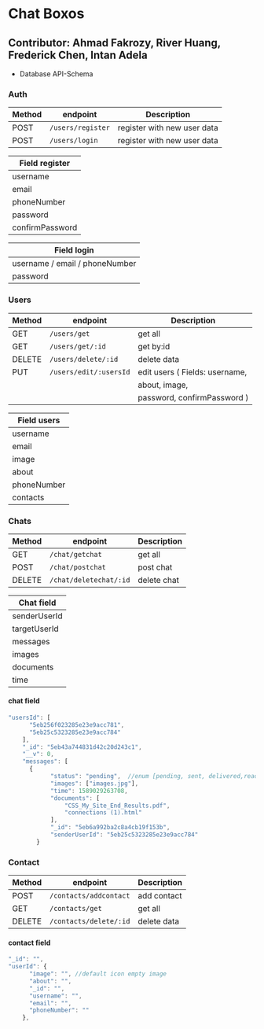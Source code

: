 # Chat Boxos

## Contributor: Ahmad Fakrozy, River Huang, Frederick Chen, Intan Adela

- Database API-Schema

### Auth

| Method | endpoint          | Description                 |
| ------ | ----------------- | --------------------------- |
| POST   | `/users/register` | register with new user data |
| POST   | `/users/login`    | register with new user data |

| Field register  |
| --------------- |
| username        |
| email           |
| phoneNumber     |
| password        |
| confirmPassword |

| Field login                    |
| ------------------------------ |
| username / email / phoneNumber |
| password                       |

### Users

| Method | endpoint               | Description                    |
| ------ | ---------------------- | ------------------------------ |
| GET    | `/users/get`           | get all                        |
| GET    | `/users/get/:id`       | get by:id                      |
| DELETE | `/users/delete/:id`    | delete data                    |
| PUT    | `/users/edit/:usersId` | edit users ( Fields: username, |
|        |                        | about, image,                  |
|        |                        | password, confirmPassword )    |

| Field users |
| ----------- |
| username    |
| email       |
| image       |
| about       |
| phoneNumber |
| contacts    |

### Chats

| Method | endpoint               | Description |
| ------ | ---------------------- | ----------- |
| GET    | `/chat/getchat`        | get all     |
| POST   | `/chat/postchat`       | post chat   |
| DELETE | `/chat/deletechat/:id` | delete chat |

| Chat field   |
| ------------ |
| senderUserId |
| targetUserId |
| messages     |
| images       |
| documents    |
| time         |

#### chat field

```javascript
"usersId": [
      "5eb256f023285e23e9acc781",
      "5eb25c5323285e23e9acc784"
    ],
    "_id": "5eb43a744831d42c20d243c1",
    "__v": 0,
    "messages": [
      {
            "status": "pending",  //enum [pending, sent, delivered,read] default: pending
            "images": ["images.jpg"],
            "time": 1589029263708,
            "documents": [
                "CSS_My_Site_End_Results.pdf",
                "connections (1).html"
            ],
            "_id": "5eb6a992ba2c8a4cb19f153b",
            "senderUserId": "5eb25c5323285e23e9acc784"
        }
```

### Contact

| Method | endpoint               | Description |
| ------ | ---------------------- | ----------- |
| POST   | `/contacts/addcontact` | add contact |
| GET    | `/contacts/get`        | get all     |
| DELETE | `/contacts/delete/:id` | delete data |

#### contact field

```javascript
"_id": "",
"userId": {
      "image": "", //default icon empty image
      "about": "",
      "_id": "",
      "username": "",
      "email": "",
      "phoneNumber": ""
    },
```
